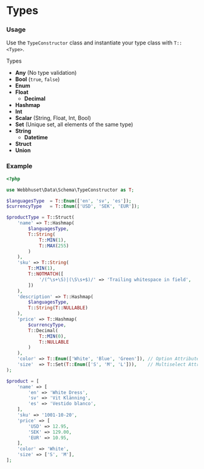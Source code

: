 # Types

### Usage

Use the `TypeConstructor` class and instantiate your type class with `T::<Type>`.

Types
* __Any__ (No type validation)
* __Bool__ (`true`, `false`)
* __Enum__
* __Float__
    * __Decimal__
* __Hashmap__
* __Int__
* __Scalar__ (String, Float, Int, Bool)
* __Set__ (Unique set, all elements of the same type)
* __String__
    * __Datetime__
* __Struct__
* __Union__

### Example

```php
<?php

use Webbhuset\Data\Schema\TypeConstructor as T;

$languagesType  = T::Enum(['en', 'sv', 'es']);
$currencyType   = T::Enum(['USD', 'SEK', 'EUR']);

$productType = T::Struct(
    'name' => T::Hashmap(
        $languagesType,
        T::String(
            T::MIN(1),
            T::MAX(255)
        )
    ),
    'sku' => T::String(
        T::MIN(1),
        T::NOTMATCH([
            '/(^\s+\S)|(\S\s+$)/' => 'Trailing whitespace in field',
        ])
    ),
    'description' => T::Hashmap(
        $languagesType,
        T::String(T::NULLABLE)
    ),
    'price' => T::Hashmap(
        $currencyType,
        T::Decimal(
            T::MIN(0),
            T::NULLABLE
        )
    ),
    'color' => T::Enum(['White', 'Blue', 'Green']), // Option Attribute
    'size'  => T::Set(T::Enum(['S', 'M', 'L'])),    // Multiselect Attribute
);

$product = [
    'name' => [
        'en' => 'White Dress',
        'sv' => 'Vit Klänning',
        'es' => 'Vestido blanco',
    ],
    'sku' => '1001-10-20',
    'price' => [
        'USD' => 12.95,
        'SEK' => 129.00,
        'EUR' => 10.95,
    ],
    'color' => 'White',
    'size' => ['S', 'M'],
];
```
